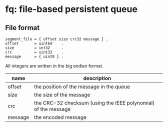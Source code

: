 fq: file-based persistent queue
===============================

File format
-----------

```
segment_file = { offset size crc32 message } .
offset       = uint64    .
size         = int32     .
crc          = uint32    .
message      = { uint8 } .
```

All integers are written in the big endian format.

 name    | description
-------- | -----------------------------------------------------------
 offset  | the position of the message in the queue
 size    | the size of the message
 crc     | the CRC-32 checksum (using the IEEE polynomial) of the message
 message | the encoded message
